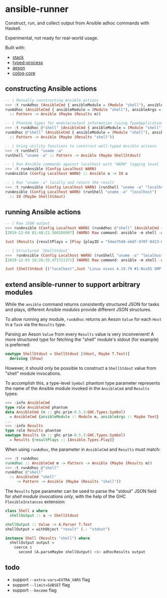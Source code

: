 # ansible-runner

Construct, run, and collect output from Ansible adhoc commands with Haskell.

Experimental, not ready for real-world usage.

Built with:
* [stack](https://docs.haskellstack.org/en/stable/README/)
* [typed-process](http://hackage.haskell.org/package/typed-process)
* [aeson](http://hackage.haskell.org/package/aeson)
* [colog-core](http://hackage.haskell.org/package/co-log-core)

## constructing Ansible actions
``` haskell
-- | Manually constructing Ansible actions
>>> :t runAdhoc (AnsibleCmd { ansibleModule = (Module "shell"), ansibleArgs = Just "uname -a" })
runAdhoc (AnsibleCmd { ansibleModule = (Module "shell"), ansibleArgs = Just "uname -a" })
  :: Pattern -> Ansible (Maybe (Results m))

-- | Phantom types for module/output information (using TypeApplications)
>>> :t runAdhoc @"shell" (AnsibleCmd { ansibleModule = (Module "shell"), ansibleArgs = Just "uname -a" })
runAdhoc @"shell" (AnsibleCmd { ansibleModule = (Module "shell"), ansibleArgs = Just "uname -a" })
  :: Pattern -> Ansible (Maybe (Results "shell"))

-- | Using utility functions to construct well-typed Ansible actions
>>> :t runShell "uname -a"
runShell "uname -a" :: Pattern -> Ansible (Maybe ShellStdout)

-- | Run Ansible commands against localhost with "WARN" logging level
>>> :t runAnsible (Config Localhost WARN)
runAnsible (Config Localhost WARN) :: Ansible a -> IO a

-- | Run "uname -a" locally and return the result
>>> :t runAnsible (Config Localhost WARN) (runShell "uname -a" "localhost")
runAnsible (Config Localhost WARN) (runShell "uname -a" "localhost")
  :: IO (Maybe ShellStdout)
```

## running Ansible actions
``` haskell
-- | Raw JSON output
>>> runAnsible (Config Localhost WARN) (runAdhoc @"shell" (AnsibleCmd { ansibleModule = (Module "shell"), ansibleArgs = Just "uname -a" }) "localhost")
[2019-12-04 01:48:21.500166907] (WARN) Raw command: ansible -m shell -a "uname -a" localhost

Just (Results {resultPlays = [Play {playID = "54ee7548-ebd7-970f-8d23-000000000007", playName = "Ansible Ad-Hoc", playTasks = [Task {taskID = "54ee7548-ebd7-970f-8d23-000000000009", taskName = "shell", taskResults = [("localhost",Object (fromList [("_ansible_no_log",Bool False),("stdout_lines",Array [String "Linux nixos 4.19.79 #1-NixOS SMP Fri Oct 11 16:21:44 UTC 2019 x86_64 GNU/Linux"]),("changed",Bool True),("stdout",String "Linux nixos 4.19.79 #1-NixOS SMP Fri Oct 11 16:21:44 UTC 2019 x86_64 GNU/Linux"),("delta",String "0:00:00.006223"),("start",String "2019-12-04 01:48:22.780437"),("action",String "command"),("stderr",String ""),("rc",Number 0.0),("stderr_lines",Array []),("end",String "2019-12-04 01:48:22.786660"),("cmd",String "uname -a"),("invocation",Object (fromList [("module_args",Object (fromList [("chdir",Null),("stdin",Null),("stdin_add_newline",Bool True),("creates",Null),("removes",Null),("executable",Null),("warn",Bool True),("argv",Null),("strip_empty_ends",Bool True),("_raw_params",String "uname -a"),("_uses_shell",Bool True)]))]))]))]}]}]})

-- | Structured `ShellStdout`
>>>  runAnsible (Config Localhost WARN) (runShell "uname -a" "localhost")
[2019-12-03 18:26:35.471711371] (WARN) Raw command: ansible -m shell -a "uname -a" localhost

Just (ShellStdout [("localhost",Just "Linux nixos 4.19.79 #1-NixOS SMP Fri Oct 11 16:21:44 UTC 2019 x86_64 GNU/Linux")])
```

## extend ansible-runner to support arbitrary modules

While the `ansible` command returns consistently structured JSON for tasks and
plays, different Ansible *modules* provide different JSON structures.

To allow running any module, `runAdhoc` returns an Aeson `Value` for each `Host`
in a `Task` via the `Results` type.

Parsing an Aeson `Value` from every `Results` value is very inconvenient! A more
structured type for fetching the "shell" module's stdout (for example) is preferred:
``` haskell
newtype ShellStdout = ShellStdout [(Host, Maybe T.Text)]
  deriving (Show)
```

However, it should only be possible to construct a `ShellStdout` value from
"shell" module invocations.

To accomplish this, a type-level `Symbol` phantom type parameter represents the
name of the Ansible module invoked in the `AnsibleCmd` and `Results` types:
``` haskell
>>> :info AnsibleCmd
type role AnsibleCmd phantom
data AnsibleCmd (m :: ghc-prim-0.5.3:GHC.Types.Symbol)
  = AnsibleCmd {ansibleModule :: Module m, ansibleArgs :: Maybe Text}
...
>>> :info Results
type role Results phantom
newtype Results (m :: ghc-prim-0.5.3:GHC.Types.Symbol)
  = Results {resultPlays :: [Ansible.Types.Play]}
```

When using `runAdhoc`, the parameter in `AnsibleCmd` and `Results` must match:
``` haskell
>>> :t runAdhoc
runAdhoc :: AnsibleCmd m -> Pattern -> Ansible (Maybe (Results m))
>>> :t runAdhoc @"shell"
runAdhoc @"shell"
  :: AnsibleCmd "shell"
     -> Pattern -> Ansible (Maybe (Results "shell"))
```

The `Results` type parameter can be used to parse the "stdout" JSON field for
*shell module invocations only*, with the help of the GHC `FlexibleInstances`
extension: 
``` haskell
class Shell a where
  shellOutput :: a -> ShellStdout

shellOutput :: Value -> A.Parser T.Text
shellOutput = withObject "result" (.: "stdout")

instance Shell (Results "shell") where
  shellOutput output =
    coerce $
      second (A.parseMaybe shellOutput) <$> adhocResults output
```

## todo
* support `--extra-vars=EXTRA_VARS` flag
* support `--limit=SUBSET` flag
* support `--become` flag
